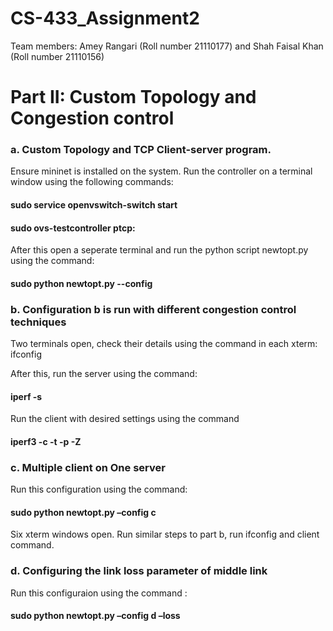# CS-433_Assignment2
Team members: Amey Rangari (Roll number 21110177) and Shah Faisal Khan (Roll number 21110156)

# Part II: Custom Topology and Congestion control 
### a. Custom Topology and TCP Client-server program.
Ensure mininet is installed on the system. Run the controller on a terminal window using the following commands:
#### sudo service openvswitch-switch start
#### sudo ovs-testcontroller ptcp:<a port number>

After this open a seperate terminal and run the python script newtopt.py using the command:
#### sudo python newtopt.py --config <configuration>

### b. Configuration b is run with different congestion control techniques
Two terminals open, check their details using the command in each xterm: ifconfig

After this, run the server using the command: 
#### iperf -s
Run the client with desired settings using the command
#### iperf3 -c <ip address of server> -t <time in seconds> -p <port> -Z <congestion control scheme>

### c. Multiple client on One server
Run this configuration using the command:
#### sudo python newtopt.py –config c
Six xterm windows open. Run similar steps to part b, run ifconfig and client command.

### d. Configuring the link loss parameter of middle link
Run this configuraion using the command :
#### sudo python newtopt.py –config d –loss <loss percent>

